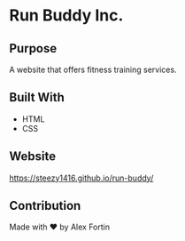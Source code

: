 # Run Buddy Inc.

## Purpose
A website that offers fitness training services.

## Built With
* HTML
* CSS

## Website
https://steezy1416.github.io/run-buddy/

## Contribution
Made with ❤️ by Alex Fortin
